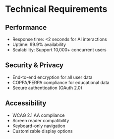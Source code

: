 # Technical Requirements

## Performance

- Response time: <2 seconds for AI interactions
- Uptime: 99.9% availability
- Scalability: Support 10,000+ concurrent users

## Security & Privacy

- End-to-end encryption for all user data
- COPPA/FERPA compliance for educational data
- Secure authentication (OAuth 2.0)

## Accessibility

- WCAG 2.1 AA compliance
- Screen reader compatibility
- Keyboard-only navigation
- Customizable display options
